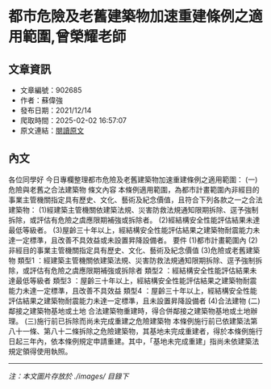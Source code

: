# 都市危險及老舊建築物加速重建條例之適用範圍,曾榮耀老師

## 文章資訊
- 文章編號：902685
- 作者：蘇偉強
- 發布日期：2021/12/14
- 爬取時間：2025-02-02 16:57:07
- 原文連結：[閱讀原文](https://real-estate.get.com.tw/Columns/detail.aspx?no=902685)

## 內文
各位同學好
今日專欄整理都市危險及老舊建築物加速重建條例之適用範圍：
(一)危險與老舊之合法建築物
條文內容
本條例適用範圍，為都市計畫範圍內非經目的事業主管機關指定具有歷史、文化、藝術及紀念價值，且符合下列各款之一之合法建築物：
(1)經建築主管機關依建築法規、災害防救法規通知限期拆除、逕予強制拆除，或評估有危險之虞應限期補強或拆除者。
(2)經結構安全性能評估結果未達最低等級者。
(3)屋齡三十年以上，經結構安全性能評估結果之建築物耐震能力未達一定標準，且改善不具效益或未設置昇降設備者。
要件
(1)都市計畫範圍內
(2)非經目的事業主管機關指定具有歷史、文化、藝術及紀念價值
(3)危險或老舊建築物
類型1
：經建築主管機關依建築法規、災害防救法規通知限期拆除、逕予強制拆除，或評估有危險之虞應限期補強或拆除者
類型2
：經結構安全性能評估結果未達最低等級者
類型3
：屋齡三十年以上，經結構安全性能評估結果之建築物耐震能力未達一定標準，且改善不具效益
類型4
：屋齡三十年以上，經結構安全性能評估結果之建築物耐震能力未達一定標準，且未設置昇降設備者
(4)合法建物
(二)鄰接之建築物基地或土地
合法建築物重建時，得合併鄰接之建築物基地或土地辦理。
(三)施行前已拆除而尚未完成重建之危險建築物
本條例施行前已依建築法第八十一條、第八十二條拆除之危險建築物，其基地未完成重建者，得於本條例施行日起三年內，依本條例規定申請重建。其中，「基地未完成重建」指尚未依建築法規定領得使用執照。

---
*注：本文圖片存放於 ./images/ 目錄下*
